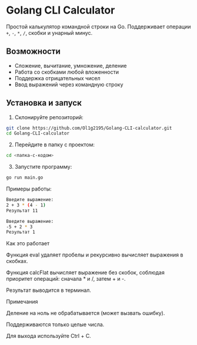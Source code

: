 # Golang CLI Calculator

Простой калькулятор командной строки на Go. Поддерживает операции `+`, `-`, `*`, `/`, скобки и унарный минус.

## Возможности

- Сложение, вычитание, умножение, деление
- Работа со скобками любой вложенности
- Поддержка отрицательных чисел
- Ввод выражений через командную строку

## Установка и запуск

1. Склонируйте репозиторий:
```bash
git clone https://github.com/Ol1g2195/Golang-CLI-calculator.git
cd Golang-CLI-calculator
```

2. Перейдите в папку с проектом:
```bash
cd <папка-с-кодом>
```
3. Запустите программу:
```bash
go run main.go
```
Примеры работы:
```bash
Введите выражение:
2 + 3 * (4 - 1)
Результат 11
```
```bash
Введите выражение:
-5 + 2 * 3
Результат 1
```

Как это работает

Функция eval удаляет пробелы и рекурсивно вычисляет выражения в скобках.

Функция calcFlat вычисляет выражение без скобок, соблюдая приоритет операций: сначала * и /, затем + и -.

Результат выводится в терминал.

Примечания

Деление на ноль не обрабатывается (может вызвать ошибку).

Поддерживаются только целые числа.

Для выхода используйте Ctrl + C.
